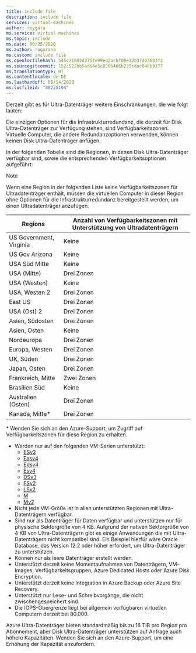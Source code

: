 ```yaml
---
title: include file
description: include file
services: virtual-machines
author: roygara
ms.service: virtual-machines
ms.topic: include
ms.date: 06/25/2020
ms.author: rogarana
ms.custom: include file
ms.openlocfilehash: 546c21802d275fe99ed2acbf00e32d37db3603f2
ms.sourcegitcommit: 152c522bb5ad64e5c020b466b239cdac040b9377
ms.translationtype: HT
ms.contentlocale: de-DE
ms.lasthandoff: 08/14/2020
ms.locfileid: "88225194"
---
```

Derzeit gibt es für Ultra-Datenträger weitere Einschränkungen, die wie folgt lauten:

Die einzigen Optionen für die Infrastrukturredundanz, die derzeit für Disk Ultra-Datenträger zur Verfügung stehen, sind Verfügbarkeitszonen. Virtuelle Computer, die andere Redundanzoptionen verwenden, können keinen Disk Ultra-Datenträger anfügen.

In der folgenden Tabelle sind die Regionen, in denen Disk Ultra-Datenträger verfügbar sind, sowie die entsprechenden Verfügbarkeitsoptionen aufgeführt:

> [!NOTE]
> Wenn eine Region in der folgenden Liste keine Verfügbarkeitszonen für Ultradatenträger enthält, müssen die virtuellen Computer in dieser Region ohne Optionen für die Infrastrukturredundanz bereitgestellt werden, um einen Ultradatenträger anzufügen.

|Regions  |Anzahl von Verfügbarkeitszonen mit Unterstützung von Ultradatenträgern  |
|---------|---------|
|US Government, Virginia     |Keine         |
|US Gov Arizona     |Keine         |
|USA Süd Mitte     |Keine         |
|USA (Mitte)     |Drei Zonen         |
|USA (Westen)     |Keine         |
|USA, Westen 2    |Drei Zonen         |
|East US     |Drei Zonen         |
|USA (Ost) 2     |Drei Zonen         |
|Asien, Südosten     |Drei Zonen         |
|Asien, Osten     |Keine         |
|Nordeuropa     |Drei Zonen          |
|Europa, Westen     |Drei Zonen          |
|UK, Süden     |Drei Zonen          |
|Japan, Osten     |Drei Zonen         |
|Frankreich, Mitte    |Zwei Zonen        |
|Brasilien Süd    |Keine        |
|Australien (Osten)    |Drei Zonen        |
|Kanada, Mitte*    |Drei Zonen        |

\* Wenden Sie sich an den Azure-Support, um Zugriff auf Verfügbarkeitszonen für diese Region zu erhalten.

- Werden nur auf den folgenden VM-Serien unterstützt:
    - [ESv3](../articles/virtual-machines/ev3-esv3-series.md#esv3-series)
    - [Easv4](../articles/virtual-machines/eav4-easv4-series.md#easv4-series)
    - [Edsv4](../articles/virtual-machines/edv4-edsv4-series.md#edsv4-series)
    - [Esv4](../articles/virtual-machines/ev4-esv4-series.md#esv4-series)
    - [DSv3](../articles/virtual-machines/dv3-dsv3-series.md#dsv3-series)
    - [FSv2](../articles/virtual-machines/fsv2-series.md)
    - [LSv2](../articles/virtual-machines/lsv2-series.md)
    - [M](../articles/virtual-machines/workloads/sap/hana-vm-operations-storage.md)
    - [Mv2](../articles/virtual-machines/workloads/sap/hana-vm-operations-storage.md)
- Nicht jede VM-Größe ist in allen unterstützten Regionen mit Ultra-Datenträgern verfügbar.
- Sind nur als Datenträger für Daten verfügbar und unterstützen nur für physische Sektorgröße von 4 KB. Aufgrund der nativen Sektorgröße von 4 KB von Ultra-Datenträgern gibt es einige Anwendungen die mit Ultra-Datenträgern nicht kompatibel sind. Ein Beispiel hierfür wäre Oracle Database, das Version 12.2 oder höher erfordert, um Ultra-Datenträger zu unterstützen.  
- Können nur als leere Datenträger erstellt werden.  
- Unterstützt derzeit keine Momentaufnahmen von Datenträgern, VM-Images, Verfügbarkeitsgruppen, Azure Dedicated Hosts oder Azure Disk Encryption.
- Unterstützt derzeit keine Integration in Azure Backup oder Azure Site Recovery.
- Unterstützt nur Lese- und Schreibvorgänge, die nicht zwischengespeichert sind.
- Die IOPS-Obergrenze liegt bei allgemein verfügbaren virtuellen Computern derzeit bei 80.000.

Azure Ultra-Datenträger bieten standardmäßig bis zu 16 TiB pro Region pro Abonnement, aber Disk Ultra-Datenträger unterstützen auf Anfrage auch höhere Kapazitäten. Wenden Sie sich an den Azure-Support, um eine Erhöhung der Kapazität anzufordern.